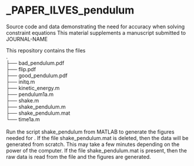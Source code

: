 # _PAPER_ILVES_pendulum
Source code and data demonstrating the need for accuracy when solving constraint equations
This material supplements a manuscript submitted to JOURNAL-NAME

This repository contains the files
<br>
.<br>
├── bad_pendulum.pdf<br>
├── flip.pdf<br>
├── good_pendulum.pdf<br>
├── initq.m<br>
├── kinetic_energy.m<br>
├── pendulum1a.m<br>
├── shake.m<br>
├── shake_pendulum.m<br>
├── shake_pendulum.mat<br>
└── time1a.m<br>
<br>
Run the script shake_pendulum from MATLAB to generate the figures needed for <MANUSCRIPT-NUMBER>.
If the file shake_pendulum.mat is deleted, then the data will be generated from scratch.
This may take a few minutes depending on the power of the computer.
If the file shake_pendulum.mat is present, then the raw data is read from the file and the figures are generated.
